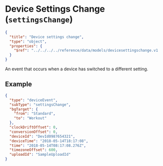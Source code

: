 # Device Settings Change (`settingsChange`)

```json json_schema
{
  "title": "Device settings change",
  "type": "object",
  "properties": {
    "$ref": "../../../../reference/data/models/devicesettingschange.v1.yaml"
  }
}
```

An event that occurs when a device has switched to a different setting.

## Example

```json
{
  "type": "deviceEvent",
  "subType": "settingsChange",
  "bgTarget": {
    "from": "Standard",
    "to": "Workout"
  },
  "clockDriftOffset": 0,
  "conversionOffset": 0,
  "deviceId": "DevId0987654321",
  "deviceTime": "2018-05-14T18:17:08",
  "time": "2018-05-14T08:17:08.276Z",
  "timezoneOffset": 600,
  "uploadId": "SampleUploadId"
}
```
